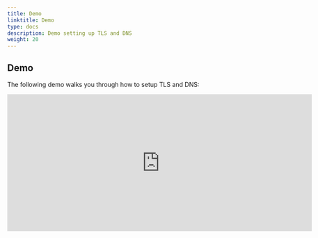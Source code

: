 ```yaml
---
title: Demo
linktitle: Demo 
type: docs
description: Demo setting up TLS and DNS
weight: 20
---
```


## Demo

The following demo walks you through how to setup TLS and DNS:

<iframe width="700" height="315" src="https://www.youtube.com/embed/OqsSqZqF0gY" frameborder="0" allow="accelerometer; autoplay; clipboard-write; encrypted-media; gyroscope; picture-in-picture" allowfullscreen></iframe>
